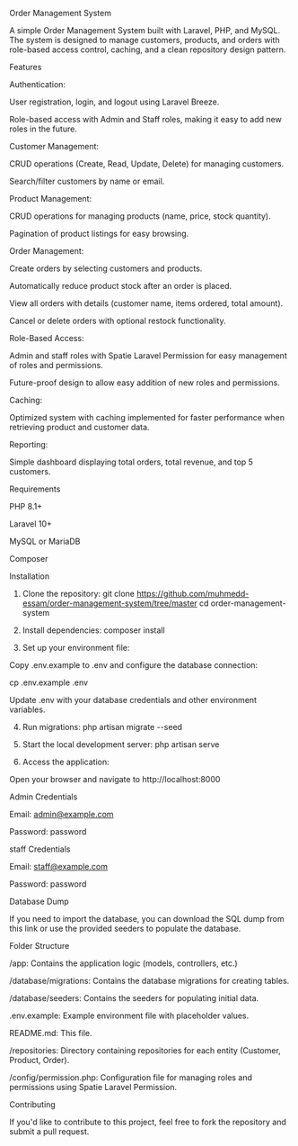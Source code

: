 Order Management System

A simple Order Management System built with Laravel, PHP, and MySQL. The system is designed to manage customers, products, and orders with role-based access control, caching, and a clean repository design pattern.

Features

Authentication:

User registration, login, and logout using Laravel Breeze.

Role-based access with Admin and Staff roles, making it easy to add new roles in the future.

Customer Management:

CRUD operations (Create, Read, Update, Delete) for managing customers.

Search/filter customers by name or email.

Product Management:

CRUD operations for managing products (name, price, stock quantity).

Pagination of product listings for easy browsing.

Order Management:

Create orders by selecting customers and products.

Automatically reduce product stock after an order is placed.

View all orders with details (customer name, items ordered, total amount).

Cancel or delete orders with optional restock functionality.

Role-Based Access:

Admin and staff roles with Spatie Laravel Permission for easy management of roles and permissions.

Future-proof design to allow easy addition of new roles and permissions.

Caching:

Optimized system with caching implemented for faster performance when retrieving product and customer data.

Reporting:

Simple dashboard displaying total orders, total revenue, and top 5 customers.

Requirements

PHP 8.1+

Laravel 10+

MySQL or MariaDB

Composer

Installation
1. Clone the repository:
git clone https://github.com/muhmedd-essam/order-management-system/tree/master
cd order-management-system

2. Install dependencies:
composer install

3. Set up your environment file:

Copy .env.example to .env and configure the database connection:

cp .env.example .env


Update .env with your database credentials and other environment variables.

4. Run migrations:
php artisan migrate --seed

5. Start the local development server:
php artisan serve

6. Access the application:

Open your browser and navigate to http://localhost:8000

Admin Credentials

Email: admin@example.com

Password: password



staff Credentials

Email: staff@example.com

Password: password



Database Dump

If you need to import the database, you can download the SQL dump from this link
 or use the provided seeders to populate the database.

Folder Structure

/app: Contains the application logic (models, controllers, etc.)

/database/migrations: Contains the database migrations for creating tables.

/database/seeders: Contains the seeders for populating initial data.

.env.example: Example environment file with placeholder values.

README.md: This file.

/repositories: Directory containing repositories for each entity (Customer, Product, Order).

/config/permission.php: Configuration file for managing roles and permissions using Spatie Laravel Permission.

Contributing

If you'd like to contribute to this project, feel free to fork the repository and submit a pull request.